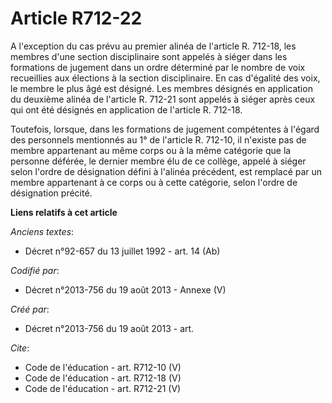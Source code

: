 # Article R712-22

A l'exception du cas prévu au premier alinéa de l'article R. 712-18, les membres d'une section disciplinaire sont appelés à
siéger dans les formations de jugement dans un ordre déterminé par le nombre de voix recueillies aux élections à la section
disciplinaire. En cas d'égalité des voix, le membre le plus âgé est désigné. Les membres désignés en application du deuxième
alinéa de l'article R. 712-21 sont appelés à siéger après ceux qui ont été désignés en application de l'article R. 712-18. 

Toutefois, lorsque, dans les formations de jugement compétentes à l'égard des personnels mentionnés au 1° de l'article R.
712-10, il n'existe pas de membre appartenant au même corps ou à la même catégorie que la personne déférée, le dernier membre
élu de ce collège, appelé à siéger selon l'ordre de désignation défini à l'alinéa précédent, est remplacé par un membre
appartenant à ce corps ou à cette catégorie, selon l'ordre de désignation précité.

**Liens relatifs à cet article**

_Anciens textes_:

  - Décret n°92-657 du 13 juillet 1992 - art. 14 (Ab)

_Codifié par_:

  - Décret n°2013-756 du 19 août 2013 -  Annexe (V)

_Créé par_:

  - Décret n°2013-756 du 19 août 2013 - art.

_Cite_:

  - Code de l'éducation - art. R712-10 (V)
  - Code de l'éducation - art. R712-18 (V)
  - Code de l'éducation - art. R712-21 (V)
